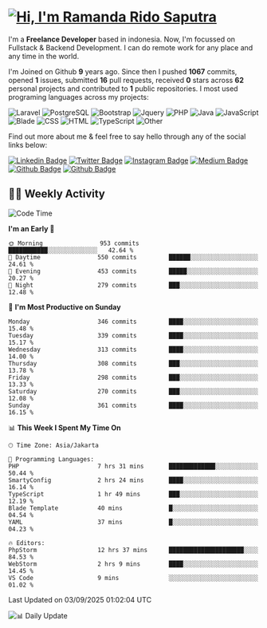 # [![Hi, I'm Ramanda Rido Saputra](https://readme-typing-svg.herokuapp.com?size=24&vCenter=true&lines=%F0%9F%91%8B+Hi%2C+I'm+Ramanda+Rido+Saputra+;%F0%9F%92%BB+Fullstack+Web+Developer+)](https://git.io/typing-svg)

I'm a **Freelance Developer** based in indonesia. Now, I'm focussed on Fullstack & Backend Development. I can do remote work for any place and any time in the world.

I'm Joined on Github **9** years ago. Since then I pushed **1067** commits, opened **1** issues, submitted **16** pull requests, received **0** stars across **62** personal projects and contributed to **1** public repositories.
I most used programing languages across my projects:

![Laravel](https://img.shields.io/badge/Laravel-FF2D20?flat&logo=laravel&logoColor=white)
![PostgreSQL](https://img.shields.io/badge/PostgreSQL-316192?flat&logo=postgresql&logoColor=white)
![Bootstrap](https://img.shields.io/badge/Bootstrap-563D7C?flat&logo=bootstrap&logoColor=white)
![Jquery](https://img.shields.io/badge/jQuery-0769AD?flat&logo=jquery&logoColor=white)
![PHP](https://img.shields.io/badge/-PHP-%234F5D95?style=flat&logo=PHP&logoColor=white)
![Java](https://img.shields.io/badge/-Java-%23b07219?style=flat&logo=Java&logoColor=white)
![JavaScript](https://img.shields.io/badge/-JavaScript-%23f1e05a?style=flat&logo=JavaScript&logoColor=white)
![Blade](https://img.shields.io/badge/-Blade-%23f7523f?style=flat&logo=Blade&logoColor=white)
![CSS](https://img.shields.io/badge/-CSS-%23663399?style=flat&logo=CSS&logoColor=white)
![HTML](https://img.shields.io/badge/-HTML-%23e34c26?style=flat&logo=HTML&logoColor=white)
![TypeScript](https://img.shields.io/badge/-TypeScript-%233178c6?style=flat&logo=TypeScript&logoColor=white)
![Other](https://img.shields.io/badge/-Other-%23ededed?style=flat&logo=Other&logoColor=white)

Find out more about me & feel free to say hello through any of the social links below:

[![Linkedin Badge](https://img.shields.io/badge/-ramandaaridogh-blue?style=flat&logo=Linkedin&logoColor=white&link=https://www.linkedin.com/in/ramanda-rido-saputra/)](https://www.linkedin.com/in/ramanda-rido-saputra/)
[![Twitter Badge](https://img.shields.io/badge/-ramandaaridogh-%231DA1F2.svg?style=flat&logo=twitter&logoColor=white&link=https://www.twitter.com/ramandaaridogh)](https://www.twitter.com/ramandaaridogh/)
[![Instagram Badge](https://img.shields.io/badge/-ramandaaridogh-purple?style=flat&logo=instagram&logoColor=white&link=https://instagram.com/ramandaaridogh_/)](https://instagram.com/ramandaaridogh_)
[![Medium Badge](https://img.shields.io/badge/-@ramandaaridogh-%2312100E.svg?style=flat&logo=Medium&logoColor=white&link=https://medium.com/@ramandaaridogh/)](https://medium.com/@ramandaaridogh)
[![Github Badge](https://img.shields.io/badge/-@ramandaaridogh-100000.svg?style=flat&logo=github&logoColor=white&link=https://github.com/ramandaaridogh)](https://github.com/ramandaaridogh)
[![Github Badge](https://img.shields.io/badge/-@mxcode-100000.svg?style=flat&logo=github&logoColor=white&link=https://github.com/ramanda-mxcode)](https://github.com/ramanda-mxcode)

## 👨‍💻 Weekly Activity
<!--START_SECTION:waka-->
![Code Time](http://img.shields.io/badge/Code%20Time-1%2C505%20hrs%2015%20mins-blue)

**I'm an Early 🐤** 

```text
🌞 Morning                953 commits         ███████████░░░░░░░░░░░░░░   42.64 % 
🌆 Daytime                550 commits         ██████░░░░░░░░░░░░░░░░░░░   24.61 % 
🌃 Evening                453 commits         █████░░░░░░░░░░░░░░░░░░░░   20.27 % 
🌙 Night                  279 commits         ███░░░░░░░░░░░░░░░░░░░░░░   12.48 % 
```
📅 **I'm Most Productive on Sunday** 

```text
Monday                   346 commits         ████░░░░░░░░░░░░░░░░░░░░░   15.48 % 
Tuesday                  339 commits         ████░░░░░░░░░░░░░░░░░░░░░   15.17 % 
Wednesday                313 commits         ████░░░░░░░░░░░░░░░░░░░░░   14.00 % 
Thursday                 308 commits         ███░░░░░░░░░░░░░░░░░░░░░░   13.78 % 
Friday                   298 commits         ███░░░░░░░░░░░░░░░░░░░░░░   13.33 % 
Saturday                 270 commits         ███░░░░░░░░░░░░░░░░░░░░░░   12.08 % 
Sunday                   361 commits         ████░░░░░░░░░░░░░░░░░░░░░   16.15 % 
```


📊 **This Week I Spent My Time On** 

```text
🕑︎ Time Zone: Asia/Jakarta

💬 Programming Languages: 
PHP                      7 hrs 31 mins       █████████████░░░░░░░░░░░░   50.44 % 
SmartyConfig             2 hrs 24 mins       ████░░░░░░░░░░░░░░░░░░░░░   16.14 % 
TypeScript               1 hr 49 mins        ███░░░░░░░░░░░░░░░░░░░░░░   12.19 % 
Blade Template           40 mins             █░░░░░░░░░░░░░░░░░░░░░░░░   04.54 % 
YAML                     37 mins             █░░░░░░░░░░░░░░░░░░░░░░░░   04.23 % 

🔥 Editors: 
PhpStorm                 12 hrs 37 mins      █████████████████████░░░░   84.53 % 
WebStorm                 2 hrs 9 mins        ████░░░░░░░░░░░░░░░░░░░░░   14.45 % 
VS Code                  9 mins              ░░░░░░░░░░░░░░░░░░░░░░░░░   01.02 % 
```


 Last Updated on 03/09/2025 01:02:04 UTC
<!--END_SECTION:waka-->

![📊 Daily Update](https://github.com/ramandaaridogh/ramandaaridogh/actions/workflows/update-activity.yml/badge.svg)
